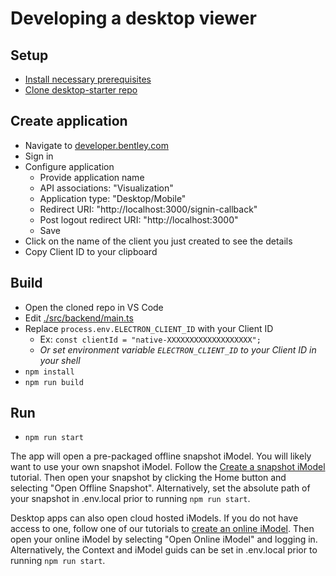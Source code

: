 # Developing a desktop viewer

## Setup

- [Install necessary prerequisites]($docs/getting-started/development-prerequisites)
- [Clone desktop-starter repo](https://github.com/imodeljs/desktop-starter)

## Create application

- Navigate to [developer.bentley.com](https://developer.bentley.com/register/)
- Sign in
- Configure application
  - Provide application name
  - API associations: "Visualization"
  - Application type: "Desktop/Mobile"
  - Redirect URI: "http://localhost:3000/signin-callback"
  - Post logout redirect URI: "http://localhost:3000"
  - Save
- Click on the name of the client you just created to see the details
- Copy Client ID to your clipboard

## Build

- Open the cloned repo in VS Code
- Edit [./src/backend/main.ts](https://github.com/imodeljs/desktop-starter/blob/master/src/backend/main.ts#L55)
- Replace `process.env.ELECTRON_CLIENT_ID` with your Client ID
  - Ex: `const clientId = "native-XXXXXXXXXXXXXXXXXXX";`
  - *Or set environment variable `ELECTRON_CLIENT_ID` to your Client ID in your shell*
- `npm install`
- `npm run build`

## Run

- `npm run start`

The app will open a pre-packaged offline snapshot iModel. You will likely want to use your own snapshot iModel. Follow the [Create a snapshot iModel]($docs/learning/tutorials/create-test-imodel-offline) tutorial. Then open your snapshot by clicking the Home button and selecting "Open Offline Snapshot". Alternatively, set the absolute path of your snapshot in .env.local prior to running `npm run start`.

Desktop apps can also open cloud hosted iModels. If you do not have access to one, follow one of our tutorials to [create an online iModel]($docs/learning/tutorials/index.md). Then open your online iModel by selecting "Open Online iModel" and logging in. Alternatively, the Context and iModel guids can be set in .env.local prior to running `npm run start`.
